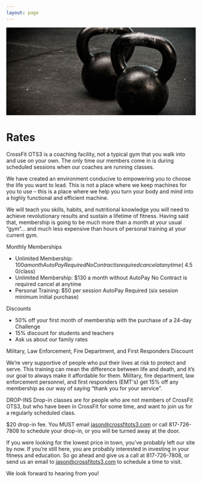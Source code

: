 ```yaml
---
layout: page
---
```

![Kettlebells](images/kettlebells.jpg)

# Rates

CrossFit OTS3 is a coaching facility, not a typical gym that you walk into and use on your own. The only time our members come in is during scheduled sessions when our coaches are running classes.

We have created an environment conducive to empowering you to choose the life you want to lead. This is not a place where we keep machines for you to use – this is a place where we help you turn your body and mind into a highly functional and efficient machine.

We will teach you skills, habits, and nutritional knowledge you will need to achieve revolutionary results and sustain a lifetime of fitness. Having said that, membership is going to be much more than a month at your usual “gym”… and much less expensive than hours of personal training at your current gym.

Monthly Memberships
- Unlimited Membership: $100 a month AutoPay Required No Contract is required cancel at anytime (~$4.50/class)
- Unlimited Membership: $130 a month without AutoPay No Contract is required cancel at anytime
- Personal Training:  $50 per session AutoPay Required (six session minimum initial purchase)

Discounts
- 50% off your first month of membership with the purchase of a 24-day Challenge
- 15% discount for students and teachers
- Ask us about our family rates

Military, Law Enforcement, Fire Department, and First Responders Discount

We’re very supportive of people who put their lives at risk to protect and serve. This training can mean the difference between life and death, and it’s our goal to always make it affordable for them. Military, fire department, law enforcement personnel, and first responders (EMT's) get 15% off any membership as our way of saying “thank you for your service”.

DROP-INS
Drop-in classes are for people who are not members of CrossFit OTS3, but who have been in CrossFit for some time, and want to join us for a regularly scheduled class.

$20 drop-in fee. You MUST email <jason@crossfitots3.com> or call 817-726-7808 to schedule your drop-in, or you will be turned away at the door.

If you were looking for the lowest price in town, you’ve probably left our site by now. If you’re still here, you are probably interested in investing in your fitness and education. So go ahead and give us a call at 817-726-7808, or send us an email to <jason@crossfitots3.com> to schedule a time to visit. 

We look forward to hearing from you!